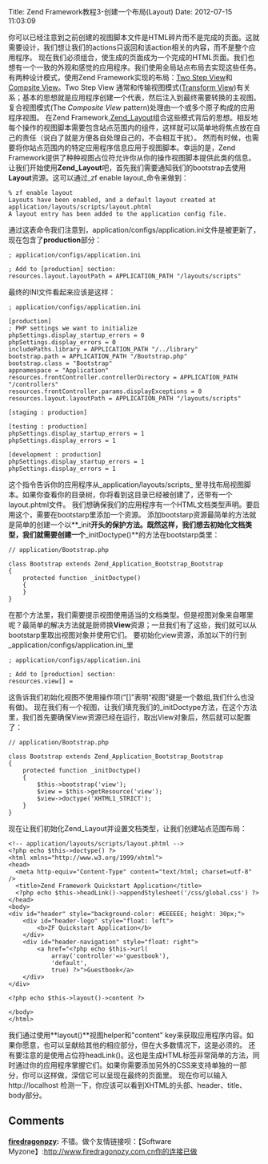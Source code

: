 Title: Zend Framework教程3-创建一个布局(Layout)
Date: 2012-07-15 11:03:09


你可以已经注意到之前创建的视图脚本文件是HTML碎片而不是完成的页面。这就需要设计，我们想让我们的actions只返回和该action相关的内容，而不是整个应用程序。 现在我们必须组合，使生成的页面成为一个完成的HTML页面。我们也想有一个一致的外观和感觉的应用程序。我们使用全局站点布局去实现这些任务。  有两种设计模式，使用Zend Framework实现的布局：[Two Step View](http://martinfowler.com/eaaCatalog/twoStepView.html)和[Compsite View](http://java.sun.com/blueprints/corej2eepatterns/Patterns/CompositeView.html)。Two Step View 通常和传输视图模式([Transform View](http://www.martinfowler.com/eaaCatalog/transformView.html))有关系；基本的思想就是应用程序创建一个代表，然后注入到最终需要转换的主视图。复合视图模式(The _Composite View_ pattern)处理由一个或多个原子构成的应用程序视图。 在Zend Framework,[Zend_Layout](http://framework.zend.com/manual/en/zend.layout.html)组合这些模式背后的思想。相反地每个操作的视图脚本需要包含站点范围内的组件，这样就可以简单地将焦点放在自己的责任（说白了就是方便各自处理自己的，不会相互干扰）。 然而有时候，也需要将你站点范围内的特定应用程序信息应用于视图脚本。幸运的是，Zend Framework提供了种种视图占位符允许你从你的操作视图脚本提供此类的信息。 让我们开始使用**Zend_Layout**吧，首先我们需要通知我们的bootstrap去使用**Layout**资源。这可以通过_zf enable layout_命令来做到： 
    
    
    % zf enable layout
    Layouts have been enabled, and a default layout created at
    application/layouts/scripts/layout.phtml
    A layout entry has been added to the application config file.

通过这表命令我们注意到，application/configs/application.ini文件是被更新了，现在包含了**production**部分： 
    
    
    ; application/configs/application.ini
    
    ; Add to [production] section:
    resources.layout.layoutPath = APPLICATION_PATH "/layouts/scripts"

最终的INI文件看起来应该是这样： 
    
    
    ; application/configs/application.ini
    
    [production]
    ; PHP settings we want to initialize
    phpSettings.display_startup_errors = 0
    phpSettings.display_errors = 0
    includePaths.library = APPLICATION_PATH "/../library"
    bootstrap.path = APPLICATION_PATH "/Bootstrap.php"
    bootstrap.class = "Bootstrap"
    appnamespace = "Application"
    resources.frontController.controllerDirectory = APPLICATION_PATH "/controllers"
    resources.frontController.params.displayExceptions = 0
    resources.layout.layoutPath = APPLICATION_PATH "/layouts/scripts"
    
    [staging : production]
    
    [testing : production]
    phpSettings.display_startup_errors = 1
    phpSettings.display_errors = 1
    
    [development : production]
    phpSettings.display_startup_errors = 1
    phpSettings.display_errors = 1

这个指令告诉你的应用程序从_application/layouts/scripts_ 里寻找布局视图脚本。如果你查看你的目录树，你将看到这目录已经被创建了，还带有一个layout.phtml文件。 我们想确保我们的应用程序有一个HTML文档类型声明。要启用这个，需要在bootstarp里添加一个资源。 添加bootstarp资源最简单的方法就是简单的创建一个以**_init**开头的保护方法。既然这样，我们想去初始化文档类型，我们就需要创建一个**_initDoctype()**的方法在bootstarp类里： 
    
    
    // application/Bootstrap.php
    
    class Bootstrap extends Zend_Application_Bootstrap_Bootstrap
    {
        protected function _initDoctype()
        {
        }
    }

在那个方法里，我们需要提示视图使用适当的文档类型。但是视图对象来自哪里呢？最简单的解决方法就是厨师换**View**资源；一旦我们有了这些，我们就可以从bootstarp里取出视图对象并使用它们。 要初始化view资源，添加以下的行到_application/configs/application.ini_里 
    
    
    ; application/configs/application.ini
    
    ; Add to [production] section:
    resources.view[] =

这告诉我们初始化视图不使用操作项(“[]”表明“视图”键是一个数组,我们什么也没有做)。 现在我们有一个视图，让我们填充我们的_initDoctype方法，在这个方法里，我们首先要确保View资源已经在运行，取出View对象后，然后就可以配置了： 
    
    
    // application/Bootstrap.php
    
    class Bootstrap extends Zend_Application_Bootstrap_Bootstrap
    {
        protected function _initDoctype()
        {
            $this->bootstrap('view');
            $view = $this->getResource('view');
            $view->doctype('XHTML1_STRICT');
        }
    }

现在让我们初始化Zend_Layout并设置文档类型，让我们创建站点范围布局： 
    
    
    <!-- application/layouts/scripts/layout.phtml -->
    <?php echo $this->doctype() ?>
    <html xmlns="http://www.w3.org/1999/xhtml">
    <head>
      <meta http-equiv="Content-Type" content="text/html; charset=utf-8" />
      <title>Zend Framework Quickstart Application</title>
      <?php echo $this->headLink()->appendStylesheet('/css/global.css') ?>
    </head>
    <body>
    <div id="header" style="background-color: #EEEEEE; height: 30px;">
        <div id="header-logo" style="float: left">
            <b>ZF Quickstart Application</b>
        </div>
        <div id="header-navigation" style="float: right">
            <a href="<?php echo $this->url(
                array('controller'=>'guestbook'),
                'default',
                true) ?>">Guestbook</a>
        </div>
    </div>
    
    <?php echo $this->layout()->content ?>
    
    </body>
    </html>

我们通过使用**layout()**视图helper和"content" key来获取应用程序内容。如果你愿意，也可以呈献给其他的相应部分，但在大多数情况下，这是必须的。 还有要注意的是使用占位符headLink()。这也是生成HTML标签<link>非常简单的方法，同时通过你的应用程序掌握它们。如果你需要添加另外的CSS来支持单独的一部分，你可以这样做，深信它可以呈现在最终的页面里。 现在你可以输入http://localhost 检测一下，你应该可以看到XHTML的头部、header、title、body部分。

## Comments

**[firedragonpzy](#894 "2012-10-11 16:04:34"):** 不错。做个友情链接呗：【Software Myzone】:http://www.firedragonpzy.com.cn你的连接已做

